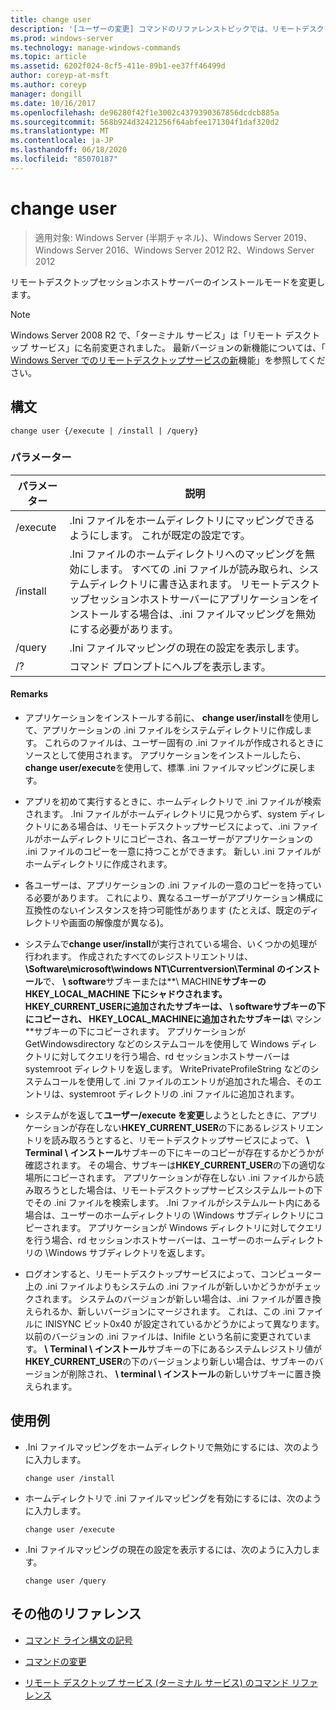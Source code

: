 ```yaml
---
title: change user
description: '[ユーザーの変更] コマンドのリファレンストピックでは、リモートデスクトップセッションホストサーバーのインストールモードを変更します。'
ms.prod: windows-server
ms.technology: manage-windows-commands
ms.topic: article
ms.assetid: 6202f024-8cf5-411e-89b1-ee37ff46499d
author: coreyp-at-msft
ms.author: coreyp
manager: dongill
ms.date: 10/16/2017
ms.openlocfilehash: de96280f42f1e3002c4379390367856dcdcb885a
ms.sourcegitcommit: 568b924d32421256f64abfee171304f1daf320d2
ms.translationtype: MT
ms.contentlocale: ja-JP
ms.lasthandoff: 06/18/2020
ms.locfileid: "85070187"
---
```

# <a name="change-user"></a>change user

> 適用対象: Windows Server (半期チャネル)、Windows Server 2019、Windows Server 2016、Windows Server 2012 R2、Windows Server 2012

リモートデスクトップセッションホストサーバーのインストールモードを変更します。

> [!NOTE]
> Windows Server 2008 R2 で、「ターミナル サービス」は「リモート デスクトップ サービス」に名前変更されました。 最新バージョンの新機能については、「 [Windows Server でのリモートデスクトップサービスの新](https://docs.microsoft.com/previous-versions/windows/it-pro/windows-server-2012-R2-and-2012/dn283323(v=ws.11))機能」を参照してください。

## <a name="syntax"></a>構文

```
change user {/execute | /install | /query}
```

### <a name="parameters"></a>パラメーター

| パラメーター | 説明 |
| --------- | ----------- |
| /execute | .Ini ファイルをホームディレクトリにマッピングできるようにします。 これが既定の設定です。 |
| /install | .Ini ファイルのホームディレクトリへのマッピングを無効にします。 すべての .ini ファイルが読み取られ、システムディレクトリに書き込まれます。 リモートデスクトップセッションホストサーバーにアプリケーションをインストールする場合は、.ini ファイルマッピングを無効にする必要があります。 |
| /query | .Ini ファイルマッピングの現在の設定を表示します。 |
| /? | コマンド プロンプトにヘルプを表示します。 |

#### <a name="remarks"></a>Remarks

- アプリケーションをインストールする前に、 **change user/install**を使用して、アプリケーションの .ini ファイルをシステムディレクトリに作成します。 これらのファイルは、ユーザー固有の .ini ファイルが作成されるときにソースとして使用されます。 アプリケーションをインストールしたら、 **change user/execute**を使用して、標準 .ini ファイルマッピングに戻します。

- アプリを初めて実行するときに、ホームディレクトリで .ini ファイルが検索されます。 .Ini ファイルがホームディレクトリに見つからず、system ディレクトリにある場合は、リモートデスクトップサービスによって、.ini ファイルがホームディレクトリにコピーされ、各ユーザーがアプリケーションの .ini ファイルのコピーを一意に持つことができます。 新しい .ini ファイルがホームディレクトリに作成されます。

- 各ユーザーは、アプリケーションの .ini ファイルの一意のコピーを持っている必要があります。 これにより、異なるユーザーがアプリケーション構成に互換性のないインスタンスを持つ可能性があります (たとえば、既定のディレクトリや画面の解像度が異なる)。

- システムで**change user/install**が実行されている場合、いくつかの処理が行われます。 作成されたすべてのレジストリエントリは、 **\Software\microsoft\windows NT\Currentversion\Terminal のインストール**で、 **\ software**サブキーまたは**\ MACHINE**サブキーの HKEY_LOCAL_MACHINE 下にシャドウされます。 **HKEY_CURRENT_USER**に追加されたサブキーは、 **\ software**サブキーの下にコピーされ、 **HKEY_LOCAL_MACHINE**に追加されたサブキーは**\ マシン**サブキーの下にコピーされます。 アプリケーションが GetWindowsdirectory などのシステムコールを使用して Windows ディレクトリに対してクエリを行う場合、rd セッションホストサーバーは systemroot ディレクトリを返します。 WritePrivateProfileString などのシステムコールを使用して .ini ファイルのエントリが追加された場合、そのエントリは、systemroot ディレクトリの .ini ファイルに追加されます。

- システムがを返して**ユーザー/execute を変更**しようとしたときに、アプリケーションが存在しない**HKEY_CURRENT_USER**の下にあるレジストリエントリを読み取ろうとすると、リモートデスクトップサービスによって、 **\ Terminal \ インストール**サブキーの下にキーのコピーが存在するかどうかが確認されます。 その場合、サブキーは**HKEY_CURRENT_USER**の下の適切な場所にコピーされます。 アプリケーションが存在しない .ini ファイルから読み取ろうとした場合は、リモートデスクトップサービスシステムルートの下でその .ini ファイルを検索します。 .Ini ファイルがシステムルート内にある場合は、ユーザーのホームディレクトリの \Windows サブディレクトリにコピーされます。 アプリケーションが Windows ディレクトリに対してクエリを行う場合、rd セッションホストサーバーは、ユーザーのホームディレクトリの \Windows サブディレクトリを返します。

- ログオンすると、リモートデスクトップサービスによって、コンピューター上の .ini ファイルよりもシステムの .ini ファイルが新しいかどうかがチェックされます。 システムのバージョンが新しい場合は、.ini ファイルが置き換えられるか、新しいバージョンにマージされます。 これは、この .ini ファイルに INISYNC ビット0x40 が設定されているかどうかによって異なります。 以前のバージョンの .ini ファイルは、Inifile という名前に変更されています。 **\ Terminal \ インストール**サブキーの下にあるシステムレジストリ値が**HKEY_CURRENT_USER**の下のバージョンより新しい場合は、サブキーのバージョンが削除され、 **\ terminal \ インストール**の新しいサブキーに置き換えられます。

## <a name="examples"></a>使用例

- .Ini ファイルマッピングをホームディレクトリで無効にするには、次のように入力します。

  ```
  change user /install
  ```

- ホームディレクトリで .ini ファイルマッピングを有効にするには、次のように入力します。

  ```
  change user /execute
  ```

- .Ini ファイルマッピングの現在の設定を表示するには、次のように入力します。

  ```
  change user /query
  ```

## <a name="additional-references"></a>その他のリファレンス

- [コマンド ライン構文の記号](command-line-syntax-key.md)

- [コマンドの変更](change.md)

- [リモート デスクトップ サービス (ターミナル サービス) のコマンド リファレンス](remote-desktop-services-terminal-services-command-reference.md)
